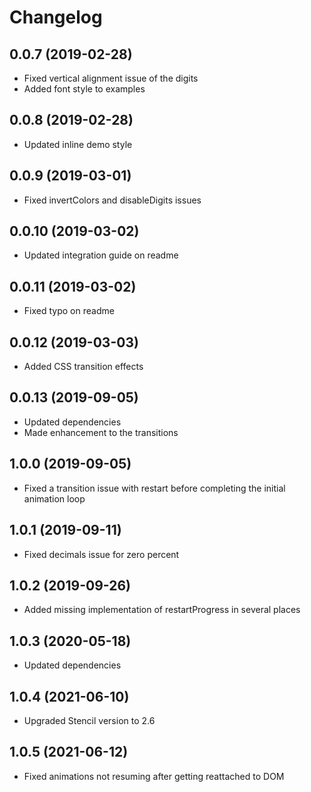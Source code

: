 # Changelog

## 0.0.7 (2019-02-28)
- Fixed vertical alignment issue of the digits
- Added font style to examples

## 0.0.8 (2019-02-28)
- Updated inline demo style

## 0.0.9 (2019-03-01)
- Fixed invertColors and disableDigits issues

## 0.0.10 (2019-03-02)
- Updated integration guide on readme

## 0.0.11 (2019-03-02)
- Fixed typo on readme

## 0.0.12 (2019-03-03)
- Added CSS transition effects

## 0.0.13 (2019-09-05)
- Updated dependencies
- Made enhancement to the transitions

## 1.0.0 (2019-09-05)
- Fixed a transition issue with restart before completing the initial animation loop

## 1.0.1 (2019-09-11)
- Fixed decimals issue for zero percent

## 1.0.2 (2019-09-26)
- Added missing implementation of restartProgress in several places

## 1.0.3 (2020-05-18)
- Updated dependencies

## 1.0.4 (2021-06-10)
- Upgraded Stencil version to 2.6

## 1.0.5 (2021-06-12)
- Fixed animations not resuming after getting reattached to DOM